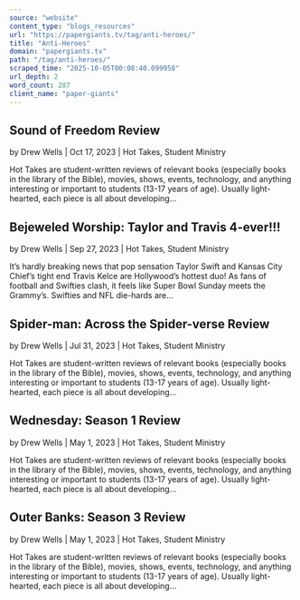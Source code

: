 ```yaml
---
source: "website"
content_type: "blogs_resources"
url: "https://papergiants.tv/tag/anti-heroes/"
title: "Anti-Heroes"
domain: "papergiants.tv"
path: "/tag/anti-heroes/"
scraped_time: "2025-10-05T00:08:40.099958"
url_depth: 2
word_count: 287
client_name: "paper-giants"
---
```


## Sound of Freedom Review

by Drew Wells | Oct 17, 2023 | Hot Takes, Student Ministry

Hot Takes are student-written reviews of relevant books (especially books in the library of the Bible), movies, shows, events, technology, and anything interesting or important to students (13-17 years of age). Usually light-hearted, each piece is all about developing...

## Bejeweled Worship: Taylor and Travis 4-ever!!!

by Drew Wells | Sep 27, 2023 | Hot Takes, Student Ministry

It’s hardly breaking news that pop sensation Taylor Swift and Kansas City Chief’s tight end Travis Kelce are Hollywood’s hottest duo! As fans of football and Swifties clash, it feels like Super Bowl Sunday meets the Grammy’s. Swifties and NFL die-hards are...

## Spider-man: Across the Spider-verse Review

by Drew Wells | Jul 31, 2023 | Hot Takes, Student Ministry

Hot Takes are student-written reviews of relevant books (especially books in the library of the Bible), movies, shows, events, technology, and anything interesting or important to students (13-17 years of age). Usually light-hearted, each piece is all about developing...

## Wednesday: Season 1 Review

by Drew Wells | May 1, 2023 | Hot Takes, Student Ministry

Hot Takes are student-written reviews of relevant books (especially books in the library of the Bible), movies, shows, events, technology, and anything interesting or important to students (13-17 years of age). Usually light-hearted, each piece is all about developing...

## Outer Banks: Season 3 Review

by Drew Wells | May 1, 2023 | Hot Takes, Student Ministry

Hot Takes are student-written reviews of relevant books (especially books in the library of the Bible), movies, shows, events, technology, and anything interesting or important to students (13-17 years of age). Usually light-hearted, each piece is all about developing...